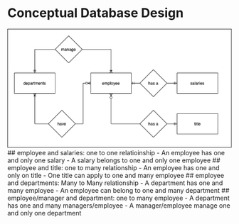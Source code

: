 # Conceptual Database Design

<img src="images/conceptual-ERD.png" alt="conceptual ERD" width="1000" />
## employee and salaries: one to one relatioinship
- An employee has one and only one salary
- A salary belongs to one and only one employee
## employee and title: one to many relationship
- An employee has one and only on title
- One title can apply to one and many employee
## employee and departments: Many to Many relationship
- A department has one and many employee
- An employee can belong to one and many department
## employee/manager and department: one to many employee
- A department has one and many managers/employee
- A manager/employee manage one and only one department
